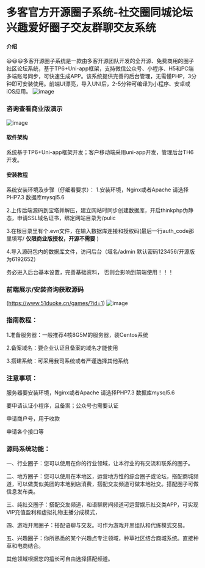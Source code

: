 # 多客官方开源圈子系统-社交圈同城论坛兴趣爱好圈子交友群聊交友系统

#### 介绍
😃😃😃多客开源圈子系统是一款由多客开源团队开发的全开源、免费商用的圈子社区论坛系统，基于TP6+Uni-app框架，支持微信公众号、小程序、H5和PC端多端账号同步，可快速生成APP。该系统提供完善的后台管理，无需懂PHP，3分钟即可安装使用。前端UI漂亮，导入UNI后，2-5分钟可编译为小程序、安卓或iOS应用。
![image](https://github.com/user-attachments/assets/d51abaad-8c88-4edf-81f6-870a73f0e197)


### 咨询查看商业版演示
![image](https://github.com/user-attachments/assets/43fcb0f3-d5c5-4c50-b4aa-bc9a55c3121b)


#### 软件架构
系统基于TP6+Uni-app框架开发；客户移动端采用uni-app开发，管理后台TH6开发。

#### 安装教程
系统安装环境及步骤（仔细看要求）：
1.安装环境，Nginx或者Apache 请选择PHP7.3 数据库mysql5.6

2.上传后端源码到宝塔并解压，建立网站时同步创建数据库，开启thinkphp伪静态，申请SSL域名证书，绑定网站目录为/pulic

3.在根目录里有个.evn文件，在输入数据库连接和授权码(最后一行auth_code那里填写/ **仅限商业版授权，开源不需要** )

4.导入源码包内的数据库文件，访问后台（域名/admin  默认密码123456/开源版为6192652）

务必进入后台基本设置，完善基础资料，
否则会影响到前端使用！！！


### 前端展示/安装咨询获取源码
(https://www.51duoke.cn/games/?id=1)
![image](https://github.com/user-attachments/assets/80b244ea-f318-442f-bb2a-539c72a6a010)

### 指南教程：

1.准备服务器：一般推荐4核8G5M的服务器，装Centos系统

2.备案域名：要企业认证且备案的域名才能使用

3.搭建系统：可采用我司系统或者严谨选择其他系统

### 注意事项：

 服务器要安装环境，Nginx或者Apache 请选择PHP7.3 数据库mysql5.6

要申请认证小程序，且备案；公众号也需要认证

申请商户号，用于收款

申请各个接口等

### 源码系统功能：

一、行业圈子：您可以使用在你的行业领域，让本行业的有交流和联系的圈子。

二、地方圈子：您可以使用在本地区，运营地方性的综合圈子或论坛，搭配商城频道，可以做类似美团的本地到店消费，搭配交友频道可做本地社交。搭配圈子可做信息发布类。

三、纯社交圈子：搭配交友频道，和语聊房间频道可运营娱乐社交类APP，可实现VIP充值盈利和虚拟礼物主播分成模式，

四、游戏开黑圈子：搭配语聊与交友。可作为游戏开黑组队和代练模式交易。

五、兴趣圈子：你所熟悉的某个兴趣点专注领域，种草社区结合商城系统。直接种草和电商结合。

其他领域根据您的擅长可自由选择搭配频道。
